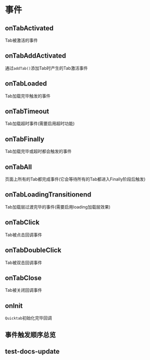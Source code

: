 # 事件

## onTabActivated

Tab被激活的事件

## onTabAddActivated

通过`addTab()`添加Tab时产生的Tab激活事件

## onTabLoaded

Tab加载完毕触发的事件

## onTabTimeout

Tab加载超时事件(需要启用超时功能)

## onTabFinally

Tab加载完毕或超时都会触发的事件

## onTabAll

页面上所有的Tab都完成事件(它会等待所有的Tab都进入Finally阶段后触发)

## onTabLoadingTransitionend

Tab加载层过渡完毕的事件(需要启用loading加载层效果)

## onTabClick

Tab被点击回调事件

## onTabDoubleClick

Tab被双击回调事件

## onTabClose

Tab被关闭回调事件

## onInit

`Quicktab`初始化完毕回调

## 事件触发顺序总览

<ShowCase text="Run"  src="demo/events.html"/>


## test-docs-update